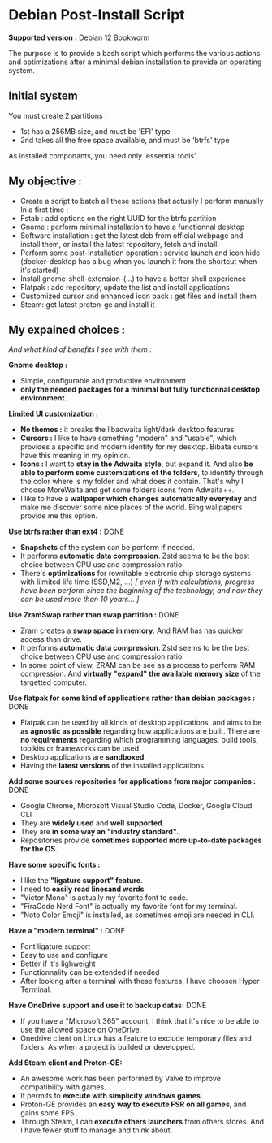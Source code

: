 # Debian Post-Install Script

**Supported version :** Debian 12 Bookworm

The purpose is to provide a bash script which performs the various actions and optimizations after a minimal debian installation to provide an operating system.


## Initial system
You must create 2 partitions :
- 1st has a 256MB size, and must be 'EFI' type
- 2nd takes all the free space available, and must be 'btrfs' type

As installed componants, you need only 'essential tools'.

## My objective :
- Create a script to batch all these actions that actually I perform manually
In a first time :
- Fstab : add options on the right UUID for the btrfs partition
- Gnome : perform minimal installation to have a functionnal desktop
- Software installation : get the latest deb from official webpage and install them, or install the latest repository, fetch and install.
- Perform some post-installation operation : service launch and icon hide (docker-desktop has a bug when you launch it from the shortcut when it's started)
- Install gnome-shell-extension-(...) to have a better shell experience
- Flatpak : add repository, update the list and install applications
- Customized cursor and enhanced icon pack : get files and install them
- Steam: get latest proton-ge and install it
 
## My expained choices :

*And what kind of benefits I see with them :*

**Gnome desktop :**
- Simple, configurable and productive environment
- **only the needed packages for a minimal but fully functionnal desktop environment**.

**Limited UI customization :**
- **No themes :** it breaks the libadwaita light/dark desktop features
- **Cursors :** I like to have something "modern" and "usable", which provides a specific and modern identity for my desktop. Bibata cursors have this meaning in my opinion.
- **Icons :** I want to **stay in the Adwaita style**, but expand it. And also **be able to perform some customizations of the folders**, to identify through the color where is my folder and what does it contain. That's why I choose MoreWaita and get some folders icons from Adwaita++.
- I like to have a **wallpaper which changes automatically everyday** and make me discover some nice places of the world. Bing wallpapers provide me this option.

**Use btrfs rather than ext4 :**
DONE
- **Snapshots** of the system can be perform if needed.
- It performs **automatic data compression**. Zstd seems to be the best choice between CPU use and compression ratio.
- There's **optimizations** for rewritable electronic chip storage systems with lilmited life time (SSD,M2, ...) *[ even if with calculations, progress have been perform since the beginning of the technology, and now they can be used more than 10 years... ]*

**Use ZramSwap rather than swap partition :**
DONE
- Zram creates a **swap space in memory**. And RAM has has quicker access than drive.
- It performs **automatic data compression**. Zstd seems to be the best choice between CPU use and compression ratio.
- In some point of view, ZRAM can be see as a process to perform RAM compression. And **virtually "expand" the available memory size** of the targetted computer.

**Use flatpak for some kind of applications rather than debian packages :**
DONE
- Flatpak can be used by all kinds of desktop applications, and aims to be **as agnostic as possible** regarding how applications are built. There are **no requirements** regarding which programming languages, build tools, toolkits or frameworks can be used.
- Desktop applications are **sandboxed**.
- Having the **latest versions** of the installed applications.

**Add some sources repositories for applications from major companies :**
DONE
- Google Chrome, Microsoft Visual Studio Code, Docker, Google Cloud CLI
- They are **widely used** and **well supported**.
- They are **in some way an "industry standard"**.
- Repositories provide **sometimes supported more up-to-date packages for the OS**.

**Have some specific fonts :**
- I like the **"ligature support" feature**.
- I need to **easily read linesand words** 
- "Victor Mono" is actually my favorite font to code.
- "FiraCode Nerd Font" is actually my favorite font for my terminal.
- "Noto Color Emoji" is installed, as sometimes emoji are needed in CLI.

**Have a "modern terminal" :**
DONE
- Font ligature support
- Easy to use and configure
- Better if it's lighweight
- Functionnality can be extended if needed
- After looking after a terminal with these features, I have choosen Hyper Terminal.

**Have OneDrive support and use it to backup datas:**
DONE
- If you have a "Microsoft 365" account, I think that it's nice to be able to use the allowed space on OneDrive.
- Onedrive client on Linux has a feature to exclude temporary files and folders. As when a project is builded or developped.

**Add Steam client and Proton-GE:**
- An awesome work has been performed by Valve to improve compatibility with games.
- It permits to **execute with simplicity windows games**.
- Proton-GE provides an **easy way to execute FSR on all games**, and gains some FPS.
- Through Steam, I can **execute others launchers** from others stores. And I have fewer stuff to manage and think about.
